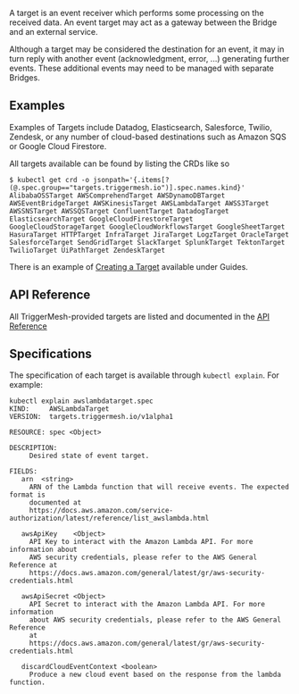 A target is an event receiver which performs some processing on the received data. An event target may act as a gateway between the Bridge and an external service.

Although a target may be considered the destination for an event, it may in turn reply with another event (acknowledgment, error, ...) generating further events. These additional events may need to be managed with separate Bridges.

## Examples

Examples of Targets include Datadog, Elasticsearch, Salesforce, Twilio, Zendesk, or any number of cloud-based destinations such as Amazon SQS or Google Cloud Firestore.

All targets available can be found by listing the CRDs like so

```console
$ kubectl get crd -o jsonpath='{.items[?(@.spec.group=="targets.triggermesh.io")].spec.names.kind}'
AlibabaOSSTarget AWSComprehendTarget AWSDynamoDBTarget AWSEventBridgeTarget AWSKinesisTarget AWSLambdaTarget AWSS3Target AWSSNSTarget AWSSQSTarget ConfluentTarget DatadogTarget ElasticsearchTarget GoogleCloudFirestoreTarget GoogleCloudStorageTarget GoogleCloudWorkflowsTarget GoogleSheetTarget HasuraTarget HTTPTarget InfraTarget JiraTarget LogzTarget OracleTarget SalesforceTarget SendGridTarget SlackTarget SplunkTarget TektonTarget TwilioTarget UiPathTarget ZendeskTarget
```

There is an example of [Creating a Target](../guides/creatingatarget.md) available under Guides.

## API Reference

All TriggerMesh-provided targets are listed and documented in the [API Reference](../reference/targets.md)

## Specifications

The specification of each target is available through `kubectl explain`. For example:

```console
kubectl explain awslambdatarget.spec
KIND:     AWSLambdaTarget
VERSION:  targets.triggermesh.io/v1alpha1

RESOURCE: spec <Object>

DESCRIPTION:
     Desired state of event target.

FIELDS:
   arn	<string>
     ARN of the Lambda function that will receive events. The expected format is
     documented at
     https://docs.aws.amazon.com/service-authorization/latest/reference/list_awslambda.html

   awsApiKey	<Object>
     API Key to interact with the Amazon Lambda API. For more information about
     AWS security credentials, please refer to the AWS General Reference at
     https://docs.aws.amazon.com/general/latest/gr/aws-security-credentials.html

   awsApiSecret	<Object>
     API Secret to interact with the Amazon Lambda API. For more information
     about AWS security credentials, please refer to the AWS General Reference
     at
     https://docs.aws.amazon.com/general/latest/gr/aws-security-credentials.html

   discardCloudEventContext	<boolean>
     Produce a new cloud event based on the response from the lambda function.
```

